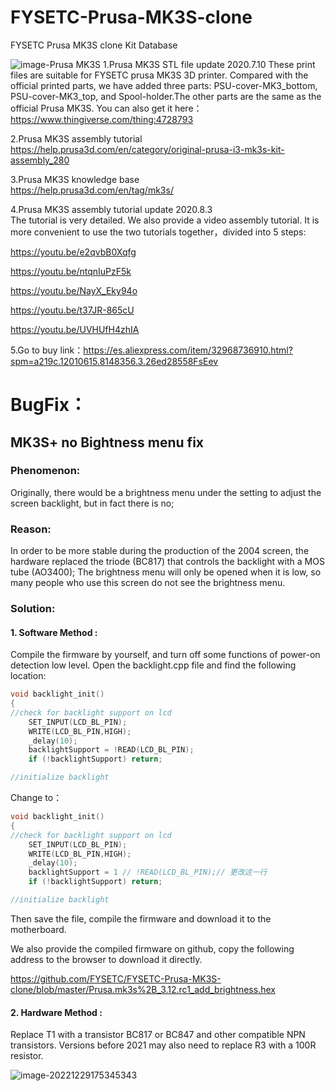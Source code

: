 # FYSETC-Prusa-MK3S-clone
FYSETC Prusa MK3S clone Kit Database

![image-Prusa MK3S](/Prusa_MK3S.jpg)
1.Prusa MK3S STL file update 2020.7.10
These print files are suitable for FYSETC prusa MK3S 3D printer. Compared with the official printed parts, we have added three parts: PSU-cover-MK3_bottom, PSU-cover-MK3_top, and Spool-holder.The other parts are the same as the official Prusa MK3S. 
You can also get it here：
https://www.thingiverse.com/thing:4728793

2.Prusa MK3S assembly tutorial  
<https://help.prusa3d.com/en/category/original-prusa-i3-mk3s-kit-assembly_280>

3.Prusa MK3S knowledge base  
<https://help.prusa3d.com/en/tag/mk3s/>

4.Prusa MK3S assembly tutorial update 2020.8.3  
The tutorial is very detailed. We also provide a video assembly tutorial. It is more convenient to use the two tutorials together，divided into 5 steps:

https://youtu.be/e2qvbB0Xqfg

https://youtu.be/ntqnIuPzF5k

https://youtu.be/NayX_Eky94o

https://youtu.be/t37JR-865cU

https://youtu.be/UVHUfH4zhIA

5.Go to buy link：https://es.aliexpress.com/item/32968736910.html?spm=a219c.12010615.8148356.3.26ed28558FsEev


# BugFix：
## MK3S+ no Bightness menu fix

### Phenomenon:

Originally, there would be a brightness menu under the setting to adjust the screen backlight, but in fact there is no;

### Reason:

In order to be more stable during the production of the 2004 screen, the hardware replaced the triode (BC817) that controls the backlight with a MOS tube (AO3400); The brightness menu will only be opened when it is low, so many people who use this screen do not see the brightness menu.

### Solution:

#### 1. Software Method :

Compile the firmware by yourself, and turn off some functions of power-on detection low level.
Open the backlight.cpp file and find the following location:

```cpp
void backlight_init()
{
//check for backlight support on lcd
    SET_INPUT(LCD_BL_PIN);
    WRITE(LCD_BL_PIN,HIGH);
    _delay(10);
    backlightSupport = !READ(LCD_BL_PIN);
    if (!backlightSupport) return;

//initialize backlight
```
Change to：
```cpp
void backlight_init()
{
//check for backlight support on lcd
    SET_INPUT(LCD_BL_PIN);
    WRITE(LCD_BL_PIN,HIGH);
    _delay(10);
    backlightSupport = 1 // !READ(LCD_BL_PIN);// 更改这一行
    if (!backlightSupport) return;

//initialize backlight
```

Then save the file, compile the firmware and download it to the motherboard.

We also provide the compiled firmware on github, copy the following address to the browser to download it directly.

https://github.com/FYSETC/FYSETC-Prusa-MK3S-clone/blob/master/Prusa.mk3s%2B_3.12.rc1_add_brightness.hex

#### 2. Hardware Method :

Replace T1 with a transistor BC817 or BC847 and other compatible NPN transistors. Versions before 2021 may also need to replace R3 with a 100R resistor.

![image-20221229175345343](assets/image-20221229175345343.png)
